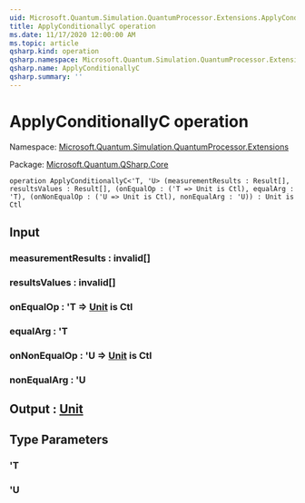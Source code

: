 ```yaml
---
uid: Microsoft.Quantum.Simulation.QuantumProcessor.Extensions.ApplyConditionallyC
title: ApplyConditionallyC operation
ms.date: 11/17/2020 12:00:00 AM
ms.topic: article
qsharp.kind: operation
qsharp.namespace: Microsoft.Quantum.Simulation.QuantumProcessor.Extensions
qsharp.name: ApplyConditionallyC
qsharp.summary: ''
---
```


# ApplyConditionallyC operation

Namespace: [Microsoft.Quantum.Simulation.QuantumProcessor.Extensions](xref:Microsoft.Quantum.Simulation.QuantumProcessor.Extensions)

Package: [Microsoft.Quantum.QSharp.Core](https://nuget.org/packages/Microsoft.Quantum.QSharp.Core)




```qsharp
operation ApplyConditionallyC<'T, 'U> (measurementResults : Result[], resultsValues : Result[], (onEqualOp : ('T => Unit is Ctl), equalArg : 'T), (onNonEqualOp : ('U => Unit is Ctl), nonEqualArg : 'U)) : Unit is Ctl
```


## Input

### measurementResults : __invalid<Result>__[]




### resultsValues : __invalid<Result>__[]




### onEqualOp : 'T => [Unit](xref:microsoft.quantum.lang-ref.unit)  is Ctl




### equalArg : 'T




### onNonEqualOp : 'U => [Unit](xref:microsoft.quantum.lang-ref.unit)  is Ctl




### nonEqualArg : 'U





## Output : [Unit](xref:microsoft.quantum.lang-ref.unit)



## Type Parameters

### 'T


### 'U

